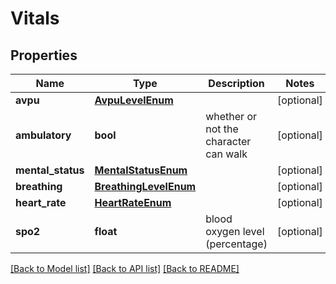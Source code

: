 # Vitals

## Properties
Name | Type | Description | Notes
------------ | ------------- | ------------- | -------------
**avpu** | [**AvpuLevelEnum**](AvpuLevelEnum.md) |  | [optional] 
**ambulatory** | **bool** | whether or not the character can walk | [optional] 
**mental_status** | [**MentalStatusEnum**](MentalStatusEnum.md) |  | [optional] 
**breathing** | [**BreathingLevelEnum**](BreathingLevelEnum.md) |  | [optional] 
**heart_rate** | [**HeartRateEnum**](HeartRateEnum.md) |  | [optional] 
**spo2** | **float** | blood oxygen level (percentage) | [optional] 

[[Back to Model list]](../README.md#documentation-for-models) [[Back to API list]](../README.md#documentation-for-api-endpoints) [[Back to README]](../README.md)

